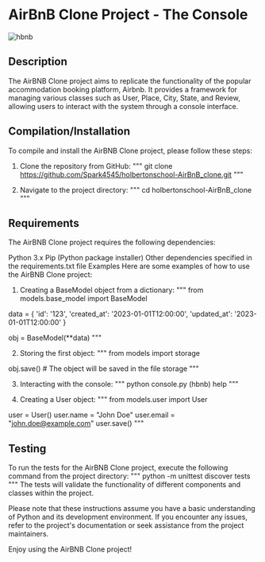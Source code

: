 # AirBnB Clone Project - The Console
![hbnb](https://user-images.githubusercontent.com/91517809/176107896-998e3280-f565-4e09-a801-c609984bfed6.png)

## Description
The AirBNB Clone project aims to replicate the functionality of the popular accommodation booking platform, Airbnb. It provides a framework for managing various classes such as User, Place, City, State, and Review, allowing users to interact with the system through a console interface.

## Compilation/Installation
To compile and install the AirBNB Clone project, please follow these steps:

1. Clone the repository from GitHub:
"""
git clone https://github.com/Spark4545/holbertonschool-AirBnB_clone.git
"""

2. Navigate to the project directory:
"""
cd holbertonschool-AirBnB_clone
"""

## Requirements
The AirBNB Clone project requires the following dependencies:

Python 3.x
Pip (Python package installer)
Other dependencies specified in the requirements.txt file
Examples
Here are some examples of how to use the AirBNB Clone project:

1. Creating a BaseModel object from a dictionary:
"""
from models.base_model import BaseModel

data = {
    'id': '123',
    'created_at': '2023-01-01T12:00:00',
    'updated_at': '2023-01-01T12:00:00'
}

obj = BaseModel(**data)
"""

2. Storing the first object:
"""
from models import storage

obj.save()  # The object will be saved in the file storage
"""

3. Interacting with the console:
"""
python console.py
(hbnb) help
"""

4. Creating a User object:
"""
from models.user import User

user = User()
user.name = "John Doe"
user.email = "john.doe@example.com"
user.save()
"""

## Testing
To run the tests for the AirBNB Clone project, execute the following command from the project directory:
"""
python -m unittest discover tests
"""
The tests will validate the functionality of different components and classes within the project.

Please note that these instructions assume you have a basic understanding of Python and its development environment. If you encounter any issues, refer to the project's documentation or seek assistance from the project maintainers.

Enjoy using the AirBNB Clone project!